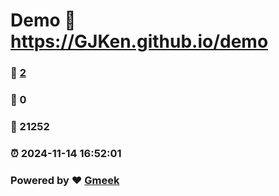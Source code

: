 # Demo :link: https://GJKen.github.io/demo 
### :page_facing_up: [2](https://GJKen.github.io/demo/tag.html) 
### :speech_balloon: 0 
### :hibiscus: 21252 
### :alarm_clock: 2024-11-14 16:52:01 
### Powered by :heart: [Gmeek](https://github.com/Meekdai/Gmeek)
